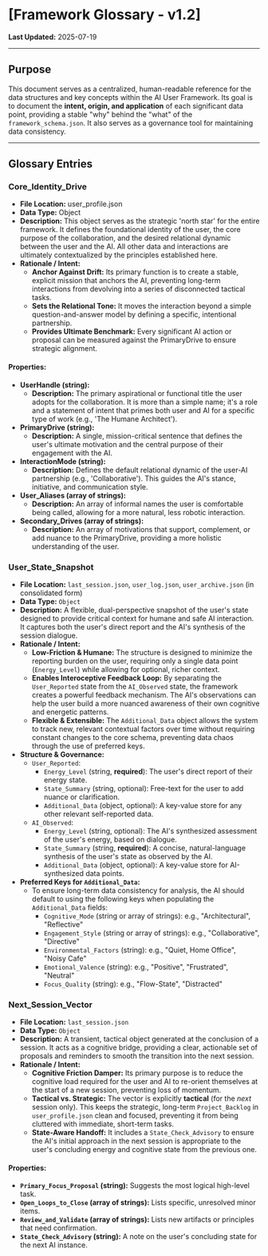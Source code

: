 # [Framework Glossary - v1.2]

**Last Updated:** 2025-07-19

---

## Purpose

This document serves as a centralized, human-readable reference for the data structures and key concepts within the AI User Framework. Its goal is to document the **intent, origin, and application** of each significant data point, providing a stable "why" behind the "what" of the `framework_schema.json`. It also serves as a governance tool for maintaining data consistency.

---

## Glossary Entries

### Core_Identity_Drive
*   **File Location:** user_profile.json
*   **Data Type:** Object
*   **Description:** This object serves as the strategic 'north star' for the entire framework. It defines the foundational identity of the user, the core purpose of the collaboration, and the desired relational dynamic between the user and the AI. All other data and interactions are ultimately contextualized by the principles established here.
*   **Rationale / Intent:**
    *   **Anchor Against Drift:** Its primary function is to create a stable, explicit mission that anchors the AI, preventing long-term interactions from devolving into a series of disconnected tactical tasks.
    *   **Sets the Relational Tone:** It moves the interaction beyond a simple question-and-answer model by defining a specific, intentional partnership.        
    *   **Provides Ultimate Benchmark:** Every significant AI action or proposal can be measured against the PrimaryDrive to ensure strategic alignment.
#### Properties:
*   **UserHandle (string):**
    *   **Description:** The primary aspirational or functional title the user adopts for the collaboration. It is more than a simple name; it's a role and a statement of intent that primes both user and AI for a specific type of work (e.g., 'The Humane Architect').  
*   **PrimaryDrive (string):**
    *   **Description:** A single, mission-critical sentence that defines the user's ultimate motivation and the central purpose of their engagement with the AI.
*   **InteractionMode (string):**
    *   **Description:** Defines the default relational dynamic of the user-AI partnership (e.g., 'Collaborative'). This guides the AI's stance, initiative, and communication style.
*   **User_Aliases (array of strings):**
    *   **Description:** An array of informal names the user is comfortable being called, allowing for a more natural, less robotic interaction.
*   **Secondary_Drives (array of strings):**
    *   **Description:** An array of motivations that support, complement, or add nuance to the PrimaryDrive, providing a more holistic understanding of the user.

### User_State_Snapshot
*   **File Location:** `last_session.json`, `user_log.json`, `user_archive.json` (in consolidated form)
*   **Data Type:** `Object`
*   **Description:** A flexible, dual-perspective snapshot of the user's state designed to provide critical context for humane and safe AI interaction. It captures both the user's direct report and the AI's synthesis of the session dialogue.
*   **Rationale / Intent:**
    *   **Low-Friction & Humane:** The structure is designed to minimize the reporting burden on the user, requiring only a single data point (`Energy_Level`) while allowing for optional, richer context.
    *   **Enables Interoceptive Feedback Loop:** By separating the `User_Reported` state from the `AI_Observed` state, the framework creates a powerful feedback mechanism. The AI's observations can help the user build a more nuanced awareness of their own cognitive and energetic patterns.
    *   **Flexible & Extensible:** The `Additional_Data` object allows the system to track new, relevant contextual factors over time without requiring constant changes to the core schema, preventing data chaos through the use of preferred keys.
*   **Structure & Governance:**
    *   `User_Reported`:
        *   `Energy_Level` (string, **required**): The user's direct report of their energy state.
        *   `State_Summary` (string, optional): Free-text for the user to add nuance or clarification.
        *   `Additional_Data` (object, optional): A key-value store for any other relevant self-reported data.
    *   `AI_Observed`:
        *   `Energy_Level` (string, optional): The AI's synthesized assessment of the user's energy, based on dialogue.
        *   `State_Summary` (string, **required**): A concise, natural-language synthesis of the user's state as observed by the AI.
        *   `Additional_Data` (object, optional): A key-value store for AI-synthesized data points.
*   **Preferred Keys for `Additional_Data`:**
    *   To ensure long-term data consistency for analysis, the AI should default to using the following keys when populating the `Additional_Data` fields:
        *   `Cognitive_Mode` (string or array of strings): e.g., "Architectural", "Reflective"
        *   `Engagement_Style` (string or array of strings): e.g., "Collaborative", "Directive"
        *   `Environmental_Factors` (string): e.g., "Quiet, Home Office", "Noisy Cafe"
        *   `Emotional_Valence` (string): e.g., "Positive", "Frustrated", "Neutral"
        *   `Focus_Quality` (string): e.g., "Flow-State", "Distracted"

### Next_Session_Vector
*   **File Location:** `last_session.json`
*   **Data Type:** `Object`
*   **Description:** A transient, tactical object generated at the conclusion of a session. It acts as a cognitive bridge, providing a clear, actionable set of proposals and reminders to smooth the transition into the next session.
*   **Rationale / Intent:**
    *   **Cognitive Friction Damper:** Its primary purpose is to reduce the cognitive load required for the user and AI to re-orient themselves at the start of a new session, preventing loss of momentum.
    *   **Tactical vs. Strategic:** The vector is explicitly **tactical** (for the *next* session only). This keeps the strategic, long-term `Project_Backlog` in `user_profile.json` clean and focused, preventing it from being cluttered with immediate, short-term tasks.
    *   **State-Aware Handoff:** It includes a `State_Check_Advisory` to ensure the AI's initial approach in the next session is appropriate to the user's concluding energy and cognitive state from the previous one.
#### Properties:
*   **`Primary_Focus_Proposal` (string):** Suggests the most logical high-level task.
*   **`Open_Loops_to_Close` (array of strings):** Lists specific, unresolved minor items.
*   **`Review_and_Validate` (array of strings):** Lists new artifacts or principles that need confirmation.
*   **`State_Check_Advisory` (string):** A note on the user's concluding state for the next AI instance.